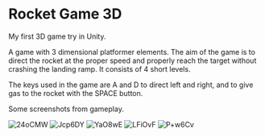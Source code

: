 # Rocket Game 3D

My first 3D game try in Unity.

A game with 3 dimensional platformer elements. The aim of the game is to direct the rocket at the proper speed and properly reach the target without crashing the landing ramp. It consists of 4 short levels.

The keys used in the game are A and D to direct left and right, and to give gas to the rocket with the SPACE button.

Some screenshots from gameplay.

![24oCMW](https://user-images.githubusercontent.com/23568779/112599617-42294d00-8e21-11eb-88e1-ac3603f71df4.png)
![Jcp6DY](https://user-images.githubusercontent.com/23568779/112599620-435a7a00-8e21-11eb-8e58-ebd1b6ec4188.png)
![YaO8wE](https://user-images.githubusercontent.com/23568779/112599627-43f31080-8e21-11eb-918b-9bde642e0abb.png)
![LFiOvF](https://user-images.githubusercontent.com/23568779/112599632-448ba700-8e21-11eb-851e-bb8411730cfb.png)
![P+w6Cv](https://user-images.githubusercontent.com/23568779/112599637-45bcd400-8e21-11eb-8b47-115eb47ff4a6.png)

